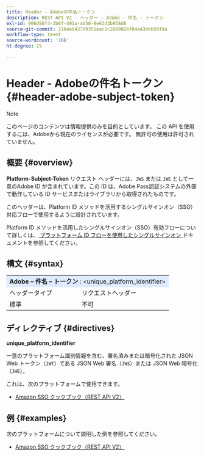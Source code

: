 ```yaml
---
title: Header - Adobeの件名トークン
description: REST API V2 - ヘッダー – Adobe – 件名 – トークン
exl-id: 906d88f4-3b8f-491a-ab58-8e63d3b958d8
source-git-commit: 21b4ad42709351eac1c2089026f84a43deb50f8a
workflow-type: tm+mt
source-wordcount: '166'
ht-degree: 1%

---
```


# Header - Adobeの件名トークン {#header-adobe-subject-token}

>[!NOTE]
>
> このページのコンテンツは情報提供のみを目的としています。 この API を使用するには、Adobeから現在のライセンスが必要です。 無許可の使用は許可されていません。

## 概要 {#overview}

<b>Platform-Subject-Token</b> リクエスト ヘッダーには、`JWS` または `JWE` として一意のAdobe ID が含まれています。この ID は、Adobe Pass認証システムの外部で動作している ID サービスまたはライブラリから取得されたものです。

このヘッダーは、Platform ID メソッドを活用するシングルサインオン（SSO）対応フローで使用するように設計されています。

Platform ID メソッドを活用したシングルサインオン（SSO）有効フローについて詳しくは、[ プラットフォーム ID フローを使用したシングルサインオン ](../../flows/single-sign-on-access-flows/rest-api-v2-single-sign-on-platform-identity-flows.md) ドキュメントを参照してください。

## 構文 {#syntax}

<table>
   <tr>
      <td style="background-color: #DEEBFF;" colspan="2"><b>Adobe – 件名 – トークン </b>: &lt;unique_platform_identifier&gt;</td>
   </tr>
   <tr>
      <td>ヘッダータイプ</td>
      <td>リクエストヘッダー</td>
   </tr>
   <tr>
      <td>標準</td>
      <td>不可</td>
   </tr>
</table>

## ディレクティブ {#directives}

<b>unique_platform_identifier</b>

一意のプラットフォーム識別情報を含む、署名済みまたは暗号化された JSON Web トークン（`JWT`）である JSON Web 署名（`JWS`）または JSON Web 暗号化（`JWE`）。

これは、次のプラットフォームで使用できます。

* [Amazon SSO クックブック（REST API V2）](../../../single-sign-on/platform-single-sign-on/amazon-single-sign-on/amazon-sso-cookbook-rest-api-v1.md)

## 例 {#examples}

次のプラットフォームについて説明した例を参照してください。

* [Amazon SSO クックブック（REST API V2）](../../../single-sign-on/platform-single-sign-on/amazon-single-sign-on/amazon-sso-cookbook-rest-api-v1.md)
